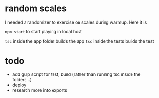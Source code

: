 # random scales
I needed a randomizer to exercise on scales during warmup. Here it is

`npm start` to start playing in local host

`tsc` inside the app folder builds the app
`tsc` inside the tests builds the test

# todo


* add gulp script for test, build (rather than running tsc inside the folders...)
* deploy
* research more into exports
